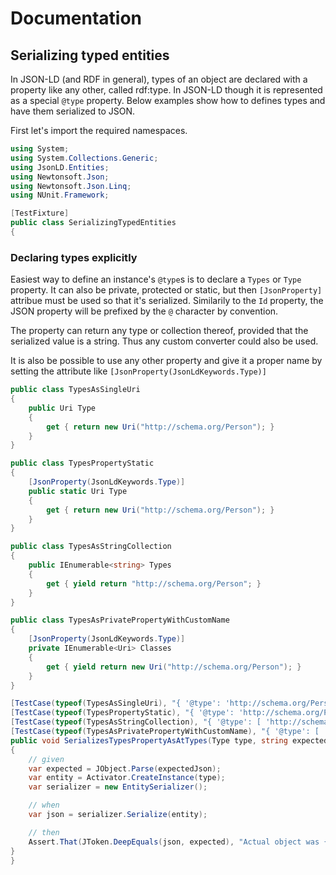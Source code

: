 # Documentation

## Serializing typed entities

In JSON-LD (and RDF in general), types of an object are declared with a property like any other, called rdf:type. In JSON-LD though it is
represented as a special `@type` property. Below examples show how to defines types and have them serialized to JSON.

First let's import the required namespaces.
 

``` c#
using System;
using System.Collections.Generic;
using JsonLD.Entities;
using Newtonsoft.Json;
using Newtonsoft.Json.Linq;
using NUnit.Framework;

[TestFixture]
public class SerializingTypedEntities
{
```

### Declaring types explicitly

Easiest way to define an instance's `@type`s is to declare a `Types` or `Type` property. It can also be private, protected or static, but then 
`[JsonProperty]` attribue must be used so that it's serialized. Similarily to the `Id` property, the JSON property will be prefixed by the 
`@` character by convention. 
    
The property can return any type or collection thereof, provided that the serialized value is a string. Thus any custom converter could also
be used.

It is also be possible to use any other property and give it a proper name by setting the attribute like `[JsonProperty(JsonLdKeywords.Type)]`

``` c#
public class TypesAsSingleUri
{
    public Uri Type
    {
        get { return new Uri("http://schema.org/Person"); }
    }
}

public class TypesPropertyStatic
{
    [JsonProperty(JsonLdKeywords.Type)]
    public static Uri Type
    {
        get { return new Uri("http://schema.org/Person"); }
    }
}

public class TypesAsStringCollection
{
    public IEnumerable<string> Types
    {
        get { yield return "http://schema.org/Person"; }
    }
}

public class TypesAsPrivatePropertyWithCustomName
{
    [JsonProperty(JsonLdKeywords.Type)]
    private IEnumerable<Uri> Classes
    {
        get { yield return new Uri("http://schema.org/Person"); }
    }
}

[TestCase(typeof(TypesAsSingleUri), "{ '@type': 'http://schema.org/Person' }")]
[TestCase(typeof(TypesPropertyStatic), "{ '@type': 'http://schema.org/Person' }")]
[TestCase(typeof(TypesAsStringCollection), "{ '@type': [ 'http://schema.org/Person' ] }")]
[TestCase(typeof(TypesAsPrivatePropertyWithCustomName), "{ '@type': [ 'http://schema.org/Person' ] }")]
public void SerializesTypesPropertyAsAtTypes(Type type, string expectedJson)
{
    // given
    var expected = JObject.Parse(expectedJson);
    var entity = Activator.CreateInstance(type);
    var serializer = new EntitySerializer();

    // when
    var json = serializer.Serialize(entity);

    // then
    Assert.That(JToken.DeepEquals(json, expected), "Actual object was {0}",  json);
}
}
```
